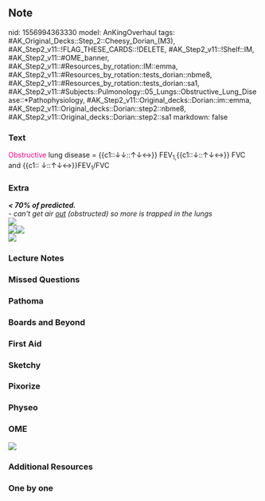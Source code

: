 ## Note
nid: 1556994363330
model: AnKingOverhaul
tags: #AK_Original_Decks::Step_2::Cheesy_Dorian_(M3), #AK_Step2_v11::!FLAG_THESE_CARDS::!DELETE, #AK_Step2_v11::!Shelf::IM, #AK_Step2_v11::#OME_banner, #AK_Step2_v11::#Resources_by_rotation::IM::emma, #AK_Step2_v11::#Resources_by_rotation::tests_dorian::nbme8, #AK_Step2_v11::#Resources_by_rotation::tests_dorian::sa1, #AK_Step2_v11::#Subjects::Pulmonology::05_Lungs::Obstructive_Lung_Disease::*Pathophysiology, #AK_Step2_v11::Original_decks::Dorian::im::emma, #AK_Step2_v11::Original_decks::Dorian::step2::nbme8, #AK_Step2_v11::Original_decks::Dorian::step2::sa1
markdown: false

### Text
<font color="#FC0280">Obstructive</font> lung disease =
{{c1::↓↓::↑↓↔}} FEV<sub>1,</sub>{{c1::↓::↑↓↔}} FVC and {{c1::
↓::↑↓↔}}FEV<sub>1</sub>/FVC

### Extra
<div>
  <i><b>< 70% of predicted.</b></i>
</div>
<div>
  <i>- can't get air <u>out</u> (obstructed) so more is trapped in
  the lungs</i>
</div>
<div>
  <i><img src="paste-1862134610788353.jpg" class="resizer"></i>
</div>
<div>
  <i><img src="paste-1853493136588801.jpg" class=
  "resizer"><img src="paste-3845327169781761.jpg" class=
  "resizer"></i>
</div>
<div>
  <i><img src="paste-517101177536513.jpg" class="resizer"></i>
</div>

### Lecture Notes


### Missed Questions


### Pathoma


### Boards and Beyond


### First Aid


### Sketchy


### Pixorize


### Physeo


### OME
<div class="ome-widget">
  <a href="https://onlinemeded.org?ref=anki"><img src=
  "_OME_AnkiFlashcards_General_3.png"></a>
</div>

### Additional Resources


### One by one

